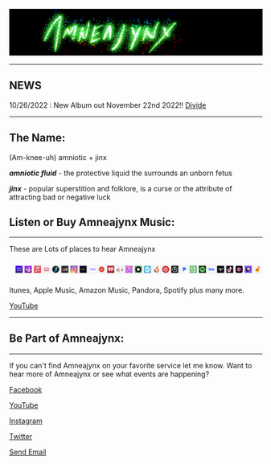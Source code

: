 
![Amneajynx logo](./assets/title.png)

---
## NEWS
10/26/2022 : New Album out November 22nd 2022!! [Divide](https://distrokid.com/hyperfollow/amneajynx/divide)

---
## The Name:
(Am-knee-uh)
amniotic + jinx

**_amniotic fluid_** - the protective liquid the surrounds an unborn fetus

**_jinx_** - popular superstition and folklore, is a curse or the attribute of attracting bad or negative luck


## Listen or Buy Amneajynx Music:

---
These are Lots of places to hear Amneajynx

![Amneajynx logo](./assets/stores.png)

Itunes, Apple Music, Amazon Music, Pandora, Spotify plus many more.

[YouTube](https://www.youtube.com/@amneajynx)

[//]: # ([Bandcamp]&#40;)

[//]: # (https://amneajynx.bandcamp.com/music&#41;)

[//]: # ()
[//]: # ([SoundCloud]&#40;)

[//]: # (https://soundcloud.com/amneajynx&#41;)

---

## Be Part of Amneajynx:

---
If you can't find Amneajynx on your favorite service let me know. Want to hear more of Amneajynx or see what events are happening? 

[Facebook](https://www.facebook.com/amneajynx)

[YouTube](https://www.youtube.com/@amneajynx)

[Instagram](https://instagram.com/amneajynx/)

[Twitter](https://twitter.com/amneajynx)

<a href = "mailto: amneajynx@amneajynx.com">Send Email</a>


